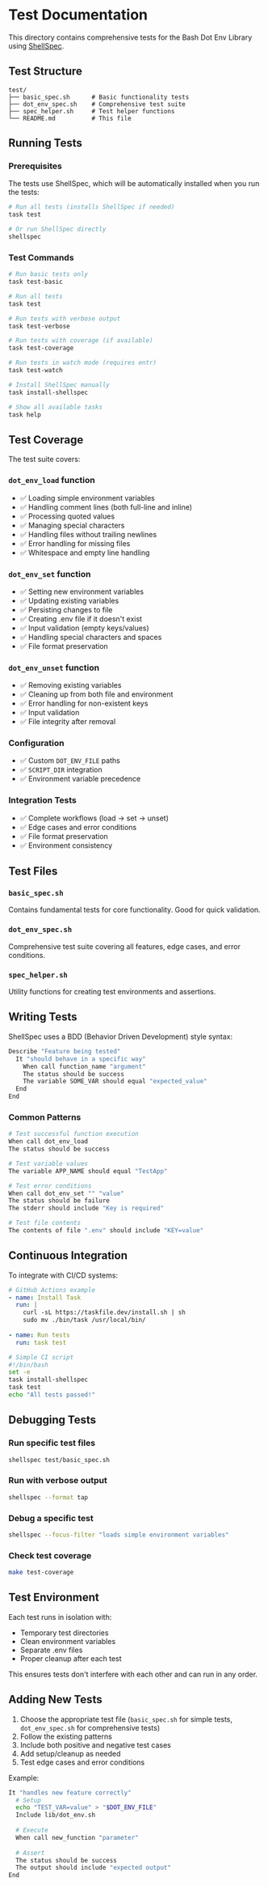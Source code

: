 # Test Documentation

This directory contains comprehensive tests for the Bash Dot Env Library using [ShellSpec](https://shellspec.info/).

## Test Structure

```
test/
├── basic_spec.sh      # Basic functionality tests
├── dot_env_spec.sh    # Comprehensive test suite
├── spec_helper.sh     # Test helper functions
└── README.md          # This file
```

## Running Tests

### Prerequisites

The tests use ShellSpec, which will be automatically installed when you run the tests:

```bash
# Run all tests (installs ShellSpec if needed)
task test

# Or run ShellSpec directly
shellspec
```

### Test Commands

```bash
# Run basic tests only
task test-basic

# Run all tests
task test

# Run tests with verbose output
task test-verbose

# Run tests with coverage (if available)
task test-coverage

# Run tests in watch mode (requires entr)
task test-watch

# Install ShellSpec manually
task install-shellspec

# Show all available tasks
task help
```

## Test Coverage

The test suite covers:

### `dot_env_load` function
- ✅ Loading simple environment variables
- ✅ Handling comment lines (both full-line and inline)
- ✅ Processing quoted values
- ✅ Managing special characters
- ✅ Handling files without trailing newlines
- ✅ Error handling for missing files
- ✅ Whitespace and empty line handling

### `dot_env_set` function
- ✅ Setting new environment variables
- ✅ Updating existing variables
- ✅ Persisting changes to file
- ✅ Creating .env file if it doesn't exist
- ✅ Input validation (empty keys/values)
- ✅ Handling special characters and spaces
- ✅ File format preservation

### `dot_env_unset` function
- ✅ Removing existing variables
- ✅ Cleaning up from both file and environment
- ✅ Error handling for non-existent keys
- ✅ Input validation
- ✅ File integrity after removal

### Configuration
- ✅ Custom `DOT_ENV_FILE` paths
- ✅ `SCRIPT_DIR` integration
- ✅ Environment variable precedence

### Integration Tests
- ✅ Complete workflows (load → set → unset)
- ✅ Edge cases and error conditions
- ✅ File format preservation
- ✅ Environment consistency

## Test Files

### `basic_spec.sh`
Contains fundamental tests for core functionality. Good for quick validation.

### `dot_env_spec.sh`
Comprehensive test suite covering all features, edge cases, and error conditions.

### `spec_helper.sh`
Utility functions for creating test environments and assertions.

## Writing Tests

ShellSpec uses a BDD (Behavior Driven Development) style syntax:

```bash
Describe "Feature being tested"
  It "should behave in a specific way"
    When call function_name "argument"
    The status should be success
    The variable SOME_VAR should equal "expected_value"
  End
End
```

### Common Patterns

```bash
# Test successful function execution
When call dot_env_load
The status should be success

# Test variable values
The variable APP_NAME should equal "TestApp"

# Test error conditions
When call dot_env_set "" "value"
The status should be failure
The stderr should include "Key is required"

# Test file contents
The contents of file ".env" should include "KEY=value"
```

## Continuous Integration

To integrate with CI/CD systems:

```yaml
# GitHub Actions example
- name: Install Task
  run: |
    curl -sL https://taskfile.dev/install.sh | sh
    sudo mv ./bin/task /usr/local/bin/
    
- name: Run tests
  run: task test
```

```bash
# Simple CI script
#!/bin/bash
set -e
task install-shellspec
task test
echo "All tests passed!"
```

## Debugging Tests

### Run specific test files
```bash
shellspec test/basic_spec.sh
```

### Run with verbose output
```bash
shellspec --format tap
```

### Debug a specific test
```bash
shellspec --focus-filter "loads simple environment variables"
```

### Check test coverage
```bash
make test-coverage
```

## Test Environment

Each test runs in isolation with:
- Temporary test directories
- Clean environment variables
- Separate .env files
- Proper cleanup after each test

This ensures tests don't interfere with each other and can run in any order.

## Adding New Tests

1. Choose the appropriate test file (`basic_spec.sh` for simple tests, `dot_env_spec.sh` for comprehensive tests)
2. Follow the existing patterns
3. Include both positive and negative test cases
4. Add setup/cleanup as needed
5. Test edge cases and error conditions

Example:
```bash
It "handles new feature correctly"
  # Setup
  echo "TEST_VAR=value" > "$DOT_ENV_FILE"
  Include lib/dot_env.sh
  
  # Execute
  When call new_function "parameter"
  
  # Assert
  The status should be success
  The output should include "expected output"
End
```